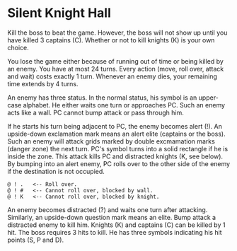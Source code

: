 # Silent Knight Hall

Kill the boss to beat the game. However, the boss will not show up until you have killed 3 captains (C). Whether or not to kill knights (K) is your own choice.

You lose the game either because of running out of time or being killed by an enemy. You have at most 24 turns. Every action (move, roll over, attack and wait) costs exactly 1 turn. Whenever an enemy dies, your remaining time extends by 4 turns.

An enemy has three status. In the normal status, his symbol is an upper-case alphabet. He either waits one turn or approaches PC. Such an enemy acts like a wall. PC cannot bump attack or pass through him.

If he starts his turn being adjacent to PC, the enemy becomes alert (!). An upside-down exclamation mark means an alert elite (captains or the boss). Such an enemy will attack grids marked by double excmamation marks (danger zone) the next turn. PC's symbol turns into a solid rectangle if he is inside the zone. This attack kills PC and distracted knights (K, see below). By bumping into an alert enemy, PC rolls over to the other side of the enemy if the destination is not occupied.

    @ ! .   <-- Roll over.
    @ ! #   <-- Cannot roll over, blocked by wall.
    @ ! K   <-- Cannot roll over, blocked by knight.

An enemy becomes distracted (?) and waits one turn after attacking. Similarly, an upside-down question mark means an elite. Bump attack a distracted enemy to kill him. Knights (K) and captains (C) can be killed by 1 hit. The boss requires 3 hits to kill. He has three symbols indicating his hit points (S, P and D).

